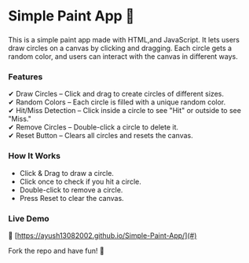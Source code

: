  # Simple Paint App 🎨  

### 
This is a simple paint app made with HTML,and JavaScript. It lets users draw circles on a canvas by clicking and dragging. Each circle gets a random color, and users can interact with the canvas in different ways.  

### Features  
✔ Draw Circles – Click and drag to create circles of different sizes.  
✔ Random Colors – Each circle is filled with a unique random color.  
✔ Hit/Miss Detection – Click inside a circle to see "Hit" or outside to see "Miss."  
✔ Remove Circles – Double-click a circle to delete it.  
✔ Reset Button – Clears all circles and resets the canvas.  

### How It Works  
- Click & Drag to draw a circle.  
- Click once to check if you hit a circle.  
- Double-click to remove a circle.  
- Press Reset to clear the canvas.  

### Live Demo  
🔗 [https://ayush13082002.github.io/Simple-Paint-App/](#) 

Fork the repo and have fun! 🚀
